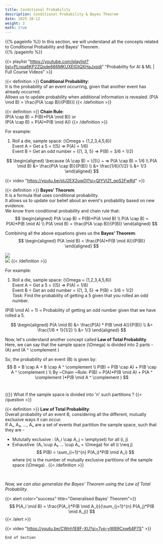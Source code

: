 ```yaml
---
title: Conditional Probability
description: Conditional Probability & Bayes Theorem
date: 2025-10-12
weight: 3
math: true
---
```


{{% pageinfo %}}
In this section, we will understand all the concepts related to Conditional Probability and Bayes' Theorem.<br>
{{% /pageinfo %}}

{{< playlist "https://youtube.com/playlist?list=PLnpa6KP2ZQxde666MKUXEIGtQXHaJxpdj" 
        "Probability for AI & ML | Full Course Videos" >}}
<br>

{{< definition >}}
**Conditional Probability**: <br>
It is the probability of an event occurring, given that another event has already occurred.<br>
Allows us to update probability when additional information is revealed.
\[P(A \mid B) = \frac{P(A \cap B)}{P(B)}\]
{{< /definition >}}
<br>

{{< definition >}}
**Chain Rule**: <br>
\(P(A \cap B) = P(B)*P(A \mid B)\) or <br>
\(P(A \cap B) = P(A)*P(B \mid A)\)
{{< /definition >}}

For example:
1. Roll a die, sample space: \(\Omega = \{1,2,3,4,5,6\}\) <br>
    Event A = Get a 5 = \(\{5\} => P(A) = 1/6\)<br>
    Event B = Get an odd number = \(\{1, 3, 5\} => P(B) = 3/6 = 1/2\)

$$
\begin{aligned}
\because (A \cap B) = \{5\} ~  => P(A \cap B) = 1/6 \\
P(A \mid B) &= \frac{P(A \cap B)}{P(B)} \\
&= \frac{1/6}{1/2} \\
&= 1/3
\end{aligned}
$$

{{< video "https://youtu.be/pIJ2EX2uwDI?si=QIYVlZf_gpS2FwRd" >}}
<br>

{{< definition >}}
**Bayes' Theorem**: <br>
It is a formula that uses conditional probability. <br>
It allows us to update our belief about an event's probability based on new evidence.
<br>
We know from conditional probability and chain rule that:
$$
\begin{aligned}
P(A \cap B) = P(B)*P(A \mid B) \\
P(A \cap B) = P(A)*P(B \mid A) \\
P(A \mid B) = \frac{P(A \cap B)}{P(B)}
\end{aligned}
$$

Combining all the above equations gives us the **Bayes' Theorem**:
$$
\begin{aligned}
P(A \mid B) = \frac{P(A)*P(B \mid A)}{P(B)}
\end{aligned}
$$

![](https://robosathi.com/images/bayes_theorem.png)
<br>
![](https://robosathi.com/images/bayes_likelihood.png)
{{< /definition >}}

For example:
1. Roll a die, sample space: \(\Omega = \{1,2,3,4,5,6\}\) <br>
    Event A = Get a 5 = \(\{5\} => P(A) = 1/6\)<br>
    Event B = Get an odd number = \(\{1, 3, 5\} => P(B) = 3/6 = 1/2\)<br>
*Task*: Find the probability of getting a 5 given that you rolled an odd number.<br>

\(P(B \mid A) = 1\) = Probability of getting an odd number given that we have rolled a 5. <br>

$$
\begin{aligned}
P(A \mid B) &= \frac{P(A) * P(B \mid A)}{P(B)} \\
&= \frac{1/6 * 1}{1/2} \\
&= 1/3
\end{aligned}
$$

Now, let's understand another concept called **Law of Total Probability**.<br>
Here, we can say that the sample space \(\Omega\) is divided into 2 parts - \(A\) and \(A ^ \complement \)

So, the probability of an event \(B\) is given by:
$$
B = B \cap A + B \cap A ^ \complement \\
P(B) = P(B \cap A) + P(B \cap A ^ \complement ) \\
By ~Chain ~Rule: P(B) = P(A)*P(B \mid A) + P(A ^ \complement )*P(B \mid A ^ \complement )
$$
<br>

{{<question>}}
What if the sample space is divided into 'n' such partitions ?
{{< /question >}}

{{< definition >}}
**Law of Total Probability**: <br>
Overall probability of an event B, considering all the different, mutually exclusive ways it can occur.<br>
If A₁, A₂, ..., Aₙ are a set of events that partition the sample space, such that they are - 
 - Mututally exclusive : \(A_i \cap A_j = \emptyset\) for all \(i, j\)
 - Exhaustive: \(A₁ \cup A₂ ... \cup Aₙ  = \Omega\) for all \(i \neq j\)
$$
P(B) = \sum_{i=1}^{n} P(A_i)*P(B \mid A_i)
$$
where \(n\) is the number of mutually exclusive partitions of the sample space \(\Omega\) .
{{< /definition >}}
<br>

*Now, we can also generalize the Bayes' Theorem using the Law of Total Probability.*

{{< alert color="success" title="Generalised Bayes' Theorem">}}
$$
P(A_i \mid B) = \frac{P(A_i)*P(B \mid A_i)}{\sum_{j=1}^{n} P(A_j)*P(B \mid A_j)}
$$
{{< /alert >}}

{{< video "https://youtu.be/CWnh1E8F-XU?si=7vp-yW89Cxw64P7S" >}}
<br>

```End of Section```
    